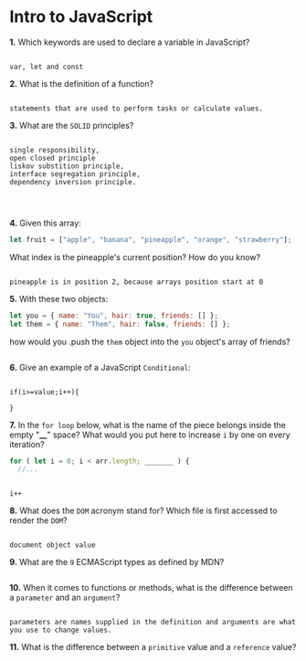 # Intro to JavaScript

**1.** Which keywords are used to declare a variable in JavaScript?

<!-- enter you answer in the space below -->

```

var, let and const

```

**2.** What is the definition of a function?

<!-- enter you answer in the space below -->

```

statements that are used to perform tasks or calculate values.
```

**3.** What are the `SOLID` principles?

<!-- enter you answer in the space below -->

```

single responsibility,
open closed principle
liskov substition principle,
interface segregation principle,
dependency inversion principle.




```

**4.** Given this array:

```js
let fruit = ["apple", "banana", "pineapple", "orange", "strawberry"];
```

What index is the pineapple's current position? How do you know?

<!-- enter you answer in the space below -->

```

pineapple is in position 2, because arrays position start at 0

```

**5.** With these two objects:

```js
let you = { name: "You", hair: true, friends: [] };
let them = { name: "Them", hair: false, friends: [] };
```

how would you .push the `them` object into the `you` object's array of friends?

<!-- enter you answer in the space below -->

```

```

**6.** Give an example of a JavaScript `Conditional`:

<!-- enter you answer in the space below -->

```

if(i>=value;i++){

}

```

**7.** In the `for loop` below, what is the name of the piece belongs inside the empty "**\_\_**" space? What would you put here to increase `i` by one on every iteration?

```js
for ( let i = 0; i < arr.length; _______ ) {
  //...
```

<!-- enter you answer in the space below -->

```

i++

```

**8.** What does the `DOM` acronym stand for? Which file is first accessed to render the `DOM`?

<!-- enter you answer in the space below -->

```

document object value
```

**9.** What are the `9` ECMAScript types as defined by MDN?

<!-- enter you answer in the space below -->

```

```

**10.** When it comes to functions or methods, what is the difference between a `parameter` and an `argument`?

<!-- enter you answer in the space below -->

```

parameters are names supplied in the definition and arguments are what you use to change values.

```

**11.** What is the difference between a `primitive` value and a `reference` value?

<!-- enter you answer in the space below -->

```

```
